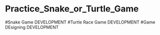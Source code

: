 # Practice_Snake_or_Turtle_Game
#Snake Game DEVELOPMENT
#Turtle Race Game DEVELOPMENT
#Game DEsigning DEVELOPMENT
